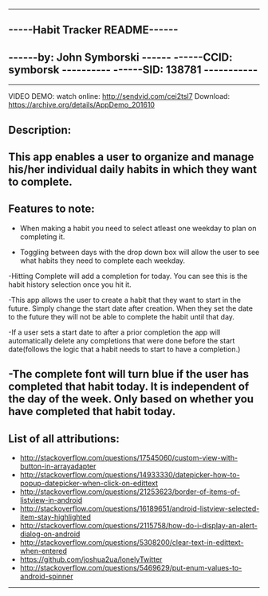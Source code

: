 -------------------------------
-----Habit Tracker README------
-------------------------------
------by: John Symborski ------
------CCID: symborsk ----------
------SID:   138781 -----------
-------------------------------
-----------------------------------------------------------------------------------------------------------------
VIDEO DEMO: 
watch online: http://sendvid.com/cei2tsl7
Download: https://archive.org/details/AppDemo_201610

Description:
-------------------------------------------------------------------------------------------------------------------
This app enables a user to organize and manage his/her individual daily habits in which they want to complete. 
-------------------------------------------------------------------------------------------------------------------

Features to note:
----------------------------------------------------------------------------------------------------------------------
- When making a habit you need to select atleast one weekday to plan on completing it.

- Toggling between days with the drop down box will allow the user to see what habits they need to complete each weekday.

-Hitting Complete will add a completion for today. You can see this is the habit history selection once you hit it.

-This app allows the user to create a habit that they want to start in the future. Simply change the start date after creation. When they set the date to the future they will not be able to complete the habit until that day.

-If a user sets a start date to after a prior completion the app will automatically delete any completions that were done before the start date(follows the logic that a habit needs to start to have a completion.)

-The complete font will turn blue if the user has completed that habit today. It is independent of the day of the week. Only based on whether  you have completed that habit today. 
----------------------------------------------------------------------------------------------------------------------------------------------

List of all attributions:
----------------------------------------------------------------------------------------------------------------------------------------------
* http://stackoverflow.com/questions/17545060/custom-view-with-button-in-arrayadapter
* http://stackoverflow.com/questions/14933330/datepicker-how-to-popup-datepicker-when-click-on-edittext
* http://stackoverflow.com/questions/21253623/border-of-items-of-listview-in-android
* http://stackoverflow.com/questions/16189651/android-listview-selected-item-stay-highlighted
* http://stackoverflow.com/questions/2115758/how-do-i-display-an-alert-dialog-on-android
* http://stackoverflow.com/questions/5308200/clear-text-in-edittext-when-entered
* https://github.com/joshua2ua/lonelyTwitter
* http://stackoverflow.com/questions/5469629/put-enum-values-to-android-spinner
----------------------------------------------------------------------------------------------------------------------------------------------